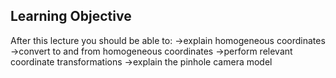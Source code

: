 ## Learning Objective
After this lecture you should be able to:
->explain homogeneous coordinates
->convert to and from homogeneous coordinates
->perform relevant coordinate transformations
->explain the pinhole camera model